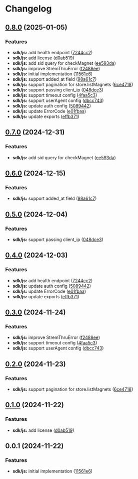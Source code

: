 # Changelog

## [0.8.0](https://github.com/SillyHippy/stremthru/compare/sdk-js-v0.7.0...sdk-js-0.8.0) (2025-01-05)


### Features

* **sdk/js:** add health endpoint ([7244cc2](https://github.com/SillyHippy/stremthru/commit/7244cc2643f11e6fdc8850afd155164b26005705))
* **sdk/js:** add license ([d0ab519](https://github.com/SillyHippy/stremthru/commit/d0ab519051df0f6580dca0cf421d8f27f3912060))
* **sdk/js:** add sid query for checkMagnet ([ee593da](https://github.com/SillyHippy/stremthru/commit/ee593daafd476cc534ff898b2fdaf6dc06092ed6))
* **sdk/js:** improve StremThruError ([f2488ee](https://github.com/SillyHippy/stremthru/commit/f2488eeb5e95d6e171d7dae735d6752448ab5421))
* **sdk/js:** initial implementation ([11561e6](https://github.com/SillyHippy/stremthru/commit/11561e6b5166a6fc751cac7a82655cba1df60d3e))
* **sdk/js:** support added_at field ([98a61c7](https://github.com/SillyHippy/stremthru/commit/98a61c77fb59dfe9f9bef0be8133ea7a238c7301))
* **sdk/js:** support pagination for store.listMagnets ([6ce4718](https://github.com/SillyHippy/stremthru/commit/6ce4718dffda204807d783291327b98fae42b5a9))
* **sdk/js:** support passing client_ip ([048dce3](https://github.com/SillyHippy/stremthru/commit/048dce32bffb1b5bf2a8144d613c0c573d9b56d8))
* **sdk/js:** support timeout config ([4faa5c3](https://github.com/SillyHippy/stremthru/commit/4faa5c3569171ef8b4530bffffd5e49caa258e9a))
* **sdk/js:** support userAgent config ([dbcc743](https://github.com/SillyHippy/stremthru/commit/dbcc743d90629776374fb6ad361ead84304cd536))
* **sdk/js:** update auth config ([5089442](https://github.com/SillyHippy/stremthru/commit/5089442834cca0c7c7493a49d9f33f800bc4fcb9))
* **sdk/js:** update ErrorCode ([e01fbaa](https://github.com/SillyHippy/stremthru/commit/e01fbaa140afcc569370fdf25b409d9db5e069f9))
* **sdk/js:** update exports ([effb371](https://github.com/SillyHippy/stremthru/commit/effb37196b81f4da8c3e54a87ac028c3ecd90936))

## [0.7.0](https://github.com/SillyHippy/stremthru/compare/sdk-js-0.6.0...sdk-js-0.7.0) (2024-12-31)


### Features

* **sdk/js:** add sid query for checkMagnet ([ee593da](https://github.com/SillyHippy/stremthru/commit/ee593daafd476cc534ff898b2fdaf6dc06092ed6))

## [0.6.0](https://github.com/SillyHippy/stremthru/compare/sdk-js-0.5.0...sdk-js-0.6.0) (2024-12-15)


### Features

* **sdk/js:** support added_at field ([98a61c7](https://github.com/SillyHippy/stremthru/commit/98a61c77fb59dfe9f9bef0be8133ea7a238c7301))

## [0.5.0](https://github.com/SillyHippy/stremthru/compare/sdk-js-0.4.0...sdk-js-0.5.0) (2024-12-04)


### Features

* **sdk/js:** support passing client_ip ([048dce3](https://github.com/SillyHippy/stremthru/commit/048dce32bffb1b5bf2a8144d613c0c573d9b56d8))

## [0.4.0](https://github.com/SillyHippy/stremthru/compare/sdk-js-0.3.0...sdk-js-0.4.0) (2024-12-03)


### Features

* **sdk/js:** add health endpoint ([7244cc2](https://github.com/SillyHippy/stremthru/commit/7244cc2643f11e6fdc8850afd155164b26005705))
* **sdk/js:** update auth config ([5089442](https://github.com/SillyHippy/stremthru/commit/5089442834cca0c7c7493a49d9f33f800bc4fcb9))
* **sdk/js:** update ErrorCode ([e01fbaa](https://github.com/SillyHippy/stremthru/commit/e01fbaa140afcc569370fdf25b409d9db5e069f9))
* **sdk/js:** update exports ([effb371](https://github.com/SillyHippy/stremthru/commit/effb37196b81f4da8c3e54a87ac028c3ecd90936))

## [0.3.0](https://github.com/SillyHippy/stremthru/compare/sdk-js-0.2.0...sdk-js-0.3.0) (2024-11-24)


### Features

* **sdk/js:** improve StremThruError ([f2488ee](https://github.com/SillyHippy/stremthru/commit/f2488eeb5e95d6e171d7dae735d6752448ab5421))
* **sdk/js:** support timeout config ([4faa5c3](https://github.com/SillyHippy/stremthru/commit/4faa5c3569171ef8b4530bffffd5e49caa258e9a))
* **sdk/js:** support userAgent config ([dbcc743](https://github.com/SillyHippy/stremthru/commit/dbcc743d90629776374fb6ad361ead84304cd536))

## [0.2.0](https://github.com/SillyHippy/stremthru/compare/sdk-js-0.1.0...sdk-js-0.2.0) (2024-11-23)


### Features

* **sdk/js:** support pagination for store.listMagnets ([6ce4718](https://github.com/SillyHippy/stremthru/commit/6ce4718dffda204807d783291327b98fae42b5a9))

## [0.1.0](https://github.com/SillyHippy/stremthru/compare/sdk-js-0.0.1...sdk-js-0.1.0) (2024-11-22)


### Features

* **sdk/js:** add license ([d0ab519](https://github.com/SillyHippy/stremthru/commit/d0ab519051df0f6580dca0cf421d8f27f3912060))

## 0.0.1 (2024-11-22)


### Features

* **sdk/js:** initial implementation ([11561e6](https://github.com/SillyHippy/stremthru/commit/11561e6b5166a6fc751cac7a82655cba1df60d3e))
